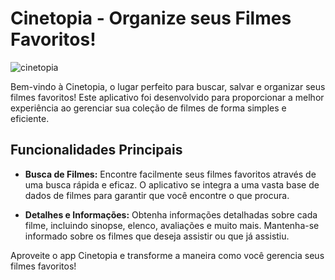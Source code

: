 # Cinetopia - Organize seus Filmes Favoritos!

![cinetopia](https://github.com/StephanieTabosa/cinetopia-ios/assets/41654616/501b1a55-7f4c-44db-9dbc-92578e4b9b72)

Bem-vindo à Cinetopia, o lugar perfeito para buscar, salvar e organizar seus filmes favoritos! Este aplicativo foi desenvolvido para proporcionar a melhor experiência ao gerenciar sua coleção de filmes de forma simples e eficiente.

## Funcionalidades Principais

- **Busca de Filmes:** Encontre facilmente seus filmes favoritos através de uma busca rápida e eficaz. O aplicativo se integra a uma vasta base de dados de filmes para garantir que você encontre o que procura.

- **Detalhes e Informações:** Obtenha informações detalhadas sobre cada filme, incluindo sinopse, elenco, avaliações e muito mais. Mantenha-se informado sobre os filmes que deseja assistir ou que já assistiu.

Aproveite o app Cinetopia e transforme a maneira como você gerencia seus filmes favoritos!
